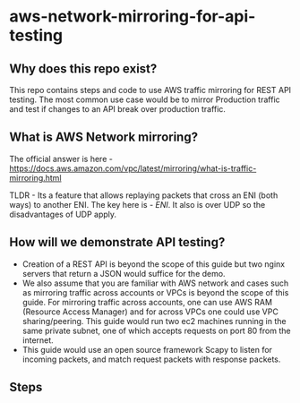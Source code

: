 # aws-network-mirroring-for-api-testing

## Why does this repo exist?
This repo contains steps and code to use AWS traffic mirroring for REST API testing. The most common use case would be to mirror Production traffic and test if changes to an API break over production traffic.

## What is AWS Network mirroring?
The official answer is here - https://docs.aws.amazon.com/vpc/latest/mirroring/what-is-traffic-mirroring.html

TLDR - Its a feature that allows replaying packets that cross an ENI (both ways) to another ENI. The key here is - *ENI*. It also is over UDP so the disadvantages of UDP apply.

## How will we demonstrate API testing?
* Creation of a REST API is beyond the scope of this guide but two nginx servers that return a JSON would suffice for the demo.
* We also assume that you are familiar with AWS network and cases such as mirroring traffic across accounts or VPCs is beyond the scope of this guide. For mirroring traffic across accounts, one can use AWS RAM (Resource Access Manager) and for across VPCs one could use VPC sharing/peering. This guide would run two ec2 machines running in the same private subnet, one of which accepts requests on port 80 from the internet.
* This guide would use an open source framework Scapy to listen for incoming packets, and match request packets with response packets.

## Steps
